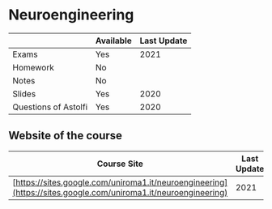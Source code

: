 # Neuroengineering

|   | Available | Last Update |
| ------------- | ------------- | ------------ |
| Exams | Yes | 2021 |
| Homework  | No |  |
| Notes  | No |  |
| Slides | Yes | 2020 |
| Questions of Astolfi | Yes | 2020 |

## Website of the course

|  Course Site | Last Update |
| ------------- | ------------- | 
| [https://sites.google.com/uniroma1.it/neuroengineering](https://sites.google.com/uniroma1.it/neuroengineering) | 2021 |
